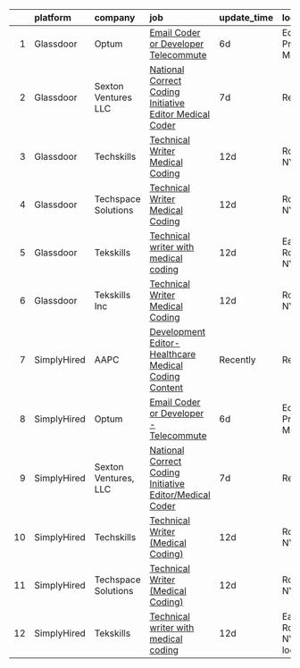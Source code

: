

|    | platform    | company              | job                                                                                                                                                                                                                                                                                                                           | update_time   | location                       |
|---:|:------------|:---------------------|:------------------------------------------------------------------------------------------------------------------------------------------------------------------------------------------------------------------------------------------------------------------------------------------------------------------------------|:--------------|:-------------------------------|
|  1 | Glassdoor   | Optum                | [Email Coder or Developer   Telecommute](https://www.glassdoor.com/partner/jobListing.htm?pos=101&ao=1136043&s=58&guid=0000018316d885c4a038a6567a81a69a&src=GD_JOB_AD&t=SR&vt=w&cs=1_3307200f&cb=1662535632494&jobListingId=1008108432514&jrtk=3-0-1gcbdh1fdii2t801-1gcbdh1fui6i2800-5f280c8fd2eb9836-)                       | 6d            | Eden Prairie, MN               |
|  2 | Glassdoor   | Sexton Ventures  LLC | [National Correct Coding Initiative Editor Medical Coder](https://www.glassdoor.com/partner/jobListing.htm?pos=102&ao=1136043&s=58&guid=0000018316d885c4a038a6567a81a69a&src=GD_JOB_AD&t=SR&vt=w&ea=1&cs=1_7e00e54b&cb=1662535632494&jobListingId=1008104147847&jrtk=3-0-1gcbdh1fdii2t801-1gcbdh1fui6i2800-daa433ba363b57e7-) | 7d            | Remote                         |
|  3 | Glassdoor   | Techskills           | [Technical Writer  Medical Coding ](https://www.glassdoor.com/partner/jobListing.htm?pos=103&ao=1136043&s=58&guid=0000018316d885c4a038a6567a81a69a&src=GD_JOB_AD&t=SR&vt=w&ea=1&cs=1_a7518a76&cb=1662535632494&jobListingId=1008094354634&jrtk=3-0-1gcbdh1fdii2t801-1gcbdh1fui6i2800-06a1afdb5b6a5a67-)                       | 12d           | Rochester, NY                  |
|  4 | Glassdoor   | Techspace Solutions  | [Technical Writer  Medical Coding ](https://www.glassdoor.com/partner/jobListing.htm?pos=105&ao=1136043&s=58&guid=0000018316d885c4a038a6567a81a69a&src=GD_JOB_AD&t=SR&vt=w&ea=1&cs=1_3b706395&cb=1662535632494&jobListingId=1008094391969&jrtk=3-0-1gcbdh1fdii2t801-1gcbdh1fui6i2800-75582c4624561c62-)                       | 12d           | Rochester, NY                  |
|  5 | Glassdoor   | Tekskills            | [Technical writer with medical coding](https://www.glassdoor.com/partner/jobListing.htm?pos=104&ao=1136043&s=58&guid=0000018316d885c4a038a6567a81a69a&src=GD_JOB_AD&t=SR&vt=w&ea=1&cs=1_8cd97583&cb=1662535632494&jobListingId=1008094282565&jrtk=3-0-1gcbdh1fdii2t801-1gcbdh1fui6i2800-2904e57141251434-)                    | 12d           | East Rochester, NY             |
|  6 | Glassdoor   | Tekskills Inc        | [Technical Writer  Medical Coding ](https://www.glassdoor.com/partner/jobListing.htm?pos=106&ao=1136043&s=58&guid=0000018316d885c4a038a6567a81a69a&src=GD_JOB_AD&t=SR&vt=w&ea=1&cs=1_bc7cb94b&cb=1662535632495&jobListingId=1008094416689&jrtk=3-0-1gcbdh1fdii2t801-1gcbdh1fui6i2800-6511ea18ecfb4dcc-)                       | 12d           | Rochester, NY                  |
|  7 | SimplyHired | AAPC                 | [Development Editor-Healthcare Medical Coding Content](https://www.simplyhired.com/job/x6qu5CK5N3c1SBa3VDSnxGfPqEwR4LTs3yke6h7spo2H3hPjwsaASg?q=creative+coder)                                                                                                                                                               | Recently      | Remote                         |
|  8 | SimplyHired | Optum                | [Email Coder or Developer - Telecommute](https://www.simplyhired.com/job/LboBqKvq3db_KdginWT1nTv5QFHwfnODl7HzDss-fTQZIbWQQFF3FQ?q=creative+coder)                                                                                                                                                                             | 6d            | Eden Prairie, MN               |
|  9 | SimplyHired | Sexton Ventures, LLC | [National Correct Coding Initiative Editor/Medical Coder](https://www.simplyhired.com/job/7QPsb4PK9gv6qY1v25vHX6dEQtKg6znAEfiHxnzf1enSXur5hOFUjQ?q=creative+coder)                                                                                                                                                            | 7d            | Remote                         |
| 10 | SimplyHired | Techskills           | [Technical Writer (Medical Coding)](https://www.simplyhired.com/job/JxVy5QR5KRpCsXZWPg5uNrqWHDzE7wEO3GaunfGYK6_LadP0DOG0cg?q=creative+coder)                                                                                                                                                                                  | 12d           | Rochester, NY                  |
| 11 | SimplyHired | Techspace Solutions  | [Technical Writer (Medical Coding)](https://www.simplyhired.com/job/NJ_LWiGOxJBlEwmcRAcsI3Pt3twjKSvNSkpLMwAPdJX68uv_Ti9O-g?q=creative+coder)                                                                                                                                                                                  | 12d           | Rochester, NY                  |
| 12 | SimplyHired | Tekskills            | [Technical writer with medical coding](https://www.simplyhired.com/job/Gp81_aB0sBspKt1YpYQHei1hmdokvG9pkvRy8w-aZjoHJEz8BE2_JQ?q=creative+coder)                                                                                                                                                                               | 12d           | East Rochester, NY +1 location |